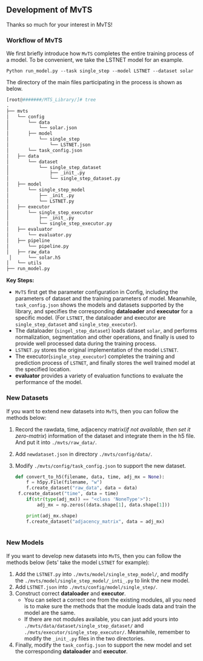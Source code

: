 ## Development of MvTS

Thanks so much for your interest in MvTS!

### Workflow of MvTS

We first briefly introduce how `MvTS` completes the entire training process of a model. To be convenient, we take the LSTNET model for an example.

```
Python run_model.py --task single_step --model LSTNET --dataset solar
```

The directory of the main files participating in the process is shown as below.

```Python
[root@#######/MTS_Library/]# tree
.
├── mvts
│   └── config
│		└── data
│			└── solar.json
│   	├── model
│			└── single_step
│				└── LSTNET.json
│   	└── task_config.json
│   ├── data
│		└── dataset
│			└── single_step_dataset
│   			├── _init_.py
│				└── single_step_dataset.py
│   ├── model
│		└── single_step_model
│   		├── _init_.py
│			└── LSTNET.py
│   ├── executor
│		└── single_step_executor
│   		├── _init_.py
│			└── single_step_executor.py
│   ├── evaluator
│		└── evaluator.py
│   ├── pipeline
│		└── pipeline.py
│   ├── raw_data
 │		└── solar.h5
│   └── utils
├── run_model.py

```

**Key Steps:**

- `MvTS` first get the parameter configuration in Config, including the parameters of dataset and the training parameters of model. Meanwhile, `task_config.json` shows the models and datasets supported by the library, and specifies the corresponding  **dataloader** and **executor** for a specific model. (For `LSTNET`, the dataloader and executor are `single_step_dataset` and `single_step_executor`).
- The dataloader (`singel_step_dataset`) loads dataset `solar`, and performs normalization, segmentation and other operations, and finally is used to provide well processed data during the training process.
- `LSTNET.py` stores the original implementation of the model `LSTNET`.
- The executor(`single_step_executor`) completes the training and prediction process of `LSTNET`, and finally stores the well trained model at the specified location.
- **evaluator** provides a variety of evaluation functions to evaluate the performance of the model.

### New Datasets

If you want to extend new datasets into `MvTS`, then you can follow the methods below:

1. Record the rawdata, time, adjacency matrix(*if not available, then set it zero-matrix*) information of the dataset and integrate them in the h5 file. And put it into `./mvts/raw_data/`.

2. Add `newdataset.json` in directory `./mvts/config/data/`.

3. Modify `./mvts/config/task_config.json` to support the new dataset.

   ```Python
   def convert_to_h5(filename, data, time, adj_mx = None):
       f = h5py.File(filename, "w")
       f.create_dataset("raw_data", data = data)
   	f.create_dataset("time", data = time)
       if(str(type(adj_mx)) == "<class 'NoneType'>"):
           adj_mx = np.zeros((data.shape[1], data.shape[1]))
   
       print(adj_mx.shape)
       f.create_dataset("adjacency_matrix", data = adj_mx)
       
   ```

   

### New Models

If you want to develop new datasets into `MvTS`, then you can follow the methods below (lets' take the model `LSTNET` for example):

1. Add the `LSTNET.py` into `./mvts/model/single_step_model/`, and modify the `./mvts/model/single_step_model/_inti_.py` to link the new model.
2. Add `LSTNET.json` into `./mvts/config/model/single_step/`.
3. Construct correct **dataloader** and **executor**. 
   - You can select a correct one from the existing modules, all you need is to make sure the methods that the module loads data and train the model  are the same.
   -  If there are not modules available, you can just add yours into `./mvts/data/dataset/single_step_dataset/` and  `./mvts/executor/single_step_executor/`. Meanwhile, remember to modify the `_init_.py` files in the two directories.
4. Finally, modify the `task_config.json` to support the new model and set the corresponding **dataloader** and **executor**.













